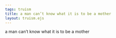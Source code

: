 ```yaml
---
tags: truism
title: a man can’t know what it is to be a mother
layout: truism.ejs
---
```


a man can’t know what it is to be a mother